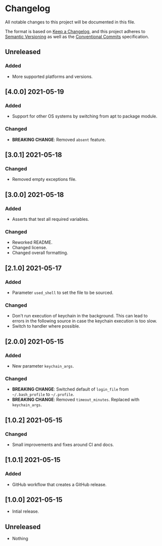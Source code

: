 # Changelog

All notable changes to this project will be documented in this file.

The format is based on [Keep a Changelog](https://keepachangelog.com/en/1.0.0/),
and this project adheres to [Semantic Versioning](https://semver.org/spec/v2.0.0.html)
as well as the [Conventional Commits](https://www.conventionalcommits.org) 
specification.

## Unreleased

### Added

* More supported platforms and versions.

## [4.0.0] 2021-05-19

### Added

* Support for other OS systems by switching from apt to package module.

### Changed

* **BREAKING CHANGE**: Removed `absent` feature.

## [3.0.1] 2021-05-18

### Changed

* Removed empty exceptions file.

## [3.0.0] 2021-05-18

### Added

* Asserts that test all required variables.

### Changed

* Reworked README.
* Changed license.
* Changed overall formatting.

## [2.1.0] 2021-05-17

### Added

* Parameter `used_shell` to set the file to be sourced.

### Changed

* Don't run execution of keychain in the background. This can lead to errors in
  the following source in case the keychain execution is too slow.
* Switch to handler where possible.

## [2.0.0] 2021-05-15

### Added

* New parameter `keychain_args`.

### Changed

* **BREAKING CHANGE**: Switched default of `login_file` from `~/.bash_profile`
  to `~/.profile`.
* **BREAKING CHANGE**: Removed `timeout_minutes`. Replaced with `keychain_args`.

## [1.0.2] 2021-05-15 

### Changed

* Small improvements and fixes around CI and docs.

## [1.0.1] 2021-05-15 

### Added

* GitHub workflow that creates a GitHub release.

## [1.0.0] 2021-05-15 

* Intial release.

## Unreleased

* Nothing
